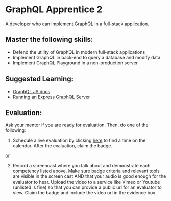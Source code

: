 # GraphQL Apprentice 2

A developer who can implement GraphQL in a full-stack application.

## Master the following skills:

* Defend the utility of GraphQL in modern full-stack applications
* Implement GraphQL in back-end to query a database and modify data
* Implement GraphQL Playground in a non-production server

## Suggested Learning:

* [GraphQL JS docs](https://graphql.org/graphql-js/)
* [Running an Express GraphQL Server](https://graphql.org/graphql-js/running-an-express-graphql-server/)

## Evaluation:

Ask your mentor if you are ready for evaluation. Then, do one of the following:

1. Schedule a live evaluation by clicking [here](http://evals.codex.academy) to find a time on the calendar. After the evaluation, claim the badge.

or

2. Record a screencast where you talk about and demonstrate each competency listed above. Make sure badge criteria and relevant tools are visible in the screen cast AND that your audio is good enough for the evaluator to hear. Upload the video to a service like Vimeo or Youtube (unlisted is fine) so that you can provide a public url for an evaluator to view. Claim the badge and include the video url in the evidence box.
